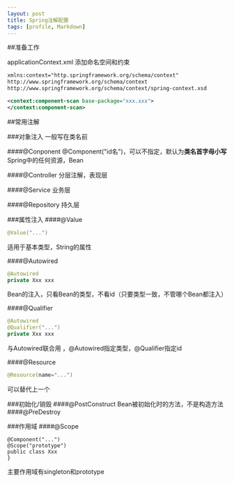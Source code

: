 ```yaml
---
layout: post
title: Spring注解配置
tags: [profile, Markdown]
---
```


##准备工作

applicationContext.xml 添加命名空间和约束
```xml
xmlns:context="http.springframework.org/schema/context"
http://www.springframework.org/schema/context 
http://www.springframework.org/schema/context/spring-context.xsd

<context:component-scan base-package="xxx.xxx">
</context:component-scan>
```
##常用注解

###对象注入
一般写在类名前

####@Conponent
@Component("id名")，可以不指定，默认为**类名首字母小写**
Spring中的任何资源，Bean

####@Controller
分层注解，表现层

####@Service
业务层

####@Repository
持久层

###属性注入
####@Value
```Java
@Value("...")
```
适用于基本类型，String的属性

####@Autowired
```Java
@Autowired
private Xxx xxx
```
Bean的注入，只看Bean的类型，不看id（只要类型一致，不管哪个Bean都注入）

####@Qualifier
```Java
@Autowired
@Qualifier("...")
private Xxx xxx
```
与Autowired联合用 ，@Autowired指定类型，@Qualifier指定id

####@Resource
```Java
@Resource(name="...")
```
可以替代上一个

###初始化/销毁
####@PostConstruct
Bean被初始化时的方法，不是构造方法
####@PreDestroy

###作用域
####@Scope
```
@Component("...")
@Scope("prototype")
public class Xxx
}
```
主要作用域有singleton和prototype

